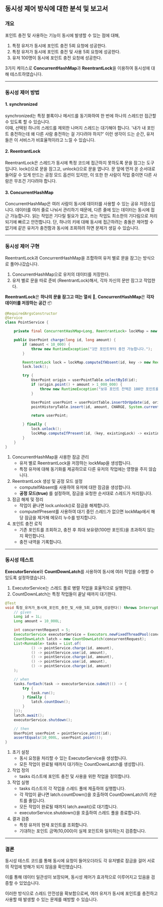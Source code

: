 ## 동시성 제어 방식에 대한 분석 및 보고서
### 개요

포인트 충전 및 사용하는 기능이 동시에 발생할 수 있는 점에 대해,

1. 특정 유저가 동시에 포인트 충전 5회 요청에 성공한다.
2. 특정 유저가 동시에 포인트 충전 및 사용 5회 요청에 성공한다.
3. 유저 100명이 동시에 포인트 충전 요청에 성공한다.

3가지 케이스로 **ConcurrentHashMap**과 **ReentrantLock**을 이용하여 동시성에 대해 테스트하였습니다.

---

### 동시성 제어 방법

#### **1. synchronized**
synchronized는 특정 블록이나 메서드를 동기화하여 한 번에 하나의 스레드만 접근할 수 있도록 할 수 있습니다.  
이때, 선택된 하나의 스레드를 제외한 나머지 스레드는 대기해야 합니다.
'내가 내 포인트 충전하는데 왜 다른 사람 충전하는 걸 기다려야 하지?' 이런 생각이 드는 순간, 유저들은 이 서비스가 비효율적이라고 느낄 수 있습니다.

#### **2. ReentrantLock**
ReentrantLock은 스레드가 동시에 특정 코드에 접근하지 못하도록 문을 잠그는 도구입니다.
lock()으로 문을 잠그고, unlock()으로 문을 엽니다.
문 앞에 먼저 온 순서대로 들어갈 수 있게 만드는 공정 모드 옵션이 있지만, 이 또한 한 사람이 작업 중이면 다른 사람은 무조건 기다려야 합니다.

#### **3. ConcurrentHashMap**
ConcurrentHashMap은 여러 사람이 동시에 데이터를 사용할 수 있는 공유 저장소입니다.
데이터를 여러 줄로 나눠서 관리하기 때문에, 다른 줄에 있는 데이터는 동시에 접근 가능합니다.
읽는 작업은 기다릴 필요가 없고, 쓰는 작업도 최소한의 기다림으로 처리되기에 빠르고 안전합니다.
단, 하나의 키에 대해 동시에 접근하려는 충돌은 제어할 수 없기에 같은 유저가 충전함과 동시에 조회하려 하면 문제가 생길 수 있습니다.

---

### 동시성 제어 구현

ReentrantLock과 ConcurrentHashMap을 조합하여 유저 별로 문을 잠그는 방식으로 풀어나갔습니다.
1. ConcurrentHashMap으로 유저의 데이터를 저장한다.
2. 유저 별로 문을 따로 준비 (ReentrantLock)해서, 각자 자신의 문만 잠그고 작업한다.

**ReentrantLock**은 **하나의 문을 잠그고 여는 열쇠** 🔑, **ConcurrentHashMap**은 **각자 데이터를 저장하는 공간** 📦

```java
@RequiredArgsConstructor
@Service
class PointService {

	private final ConcurrentHashMap<Long, ReentrantLock> lockMap = new ConcurrentHashMap<>();

	public UserPoint charge(long id, long amount) {
        if (amount < 10_000) {
            throw new RuntimeException("1만 포인트부터 충전 가능합니다.");
        }

        ReentrantLock lock = lockMap.computeIfAbsent(id, key -> new ReentrantLock(true));
        lock.lock();

        try {
            UserPoint origin = userPointTable.selectById(id);
            if (origin.point() + amount > 1_000_000) {
                throw new RuntimeException("보유 포인트 잔액은 100만 포인트를 초과할 수 없습니다.");
            }

            UserPoint userPoint = userPointTable.insertOrUpdate(id, origin.point() + amount);
            pointHistoryTable.insert(id, amount, CHARGE, System.currentTimeMillis());

            return userPoint;

        } finally {
            lock.unlock();
            lockMap.computeIfPresent(id, (key, existingLock) -> existingLock.hasQueuedThreads() ? existingLock : null);
        }
    }
}
```

1. ConcurrentHashMap을 사용한 잠금 관리
   - 유저 별로 ReentrantLock을 저장하는 lockMap을 생성합니다.
   - 특정 유저에 대해 동기화를 제공하므로 다른 유저의 작업에는 영향을 주지 않습니다.
2. ReentrantLock 생성 및 공정 모드 설정
   - computeIfAbsent를 사용하여 유저에 대한 잠금을 생성합니다.
   - **공정 모드(true)** 를 설정하여, 잠금을 요청한 순서대로 스레드가 처리됩니다.
3. 잠금 해제 및 정리
   - 작업이 끝나면 lock.unlock()로 잠금을 해제합니다.
   - computeIfPresent를 사용하여 대기 중인 스레드가 없으면 lockMap에서 해당 잠금을 제거해 메모리 누수를 방지합니다.
4. 포인트 충전 로직
   - 기존 포인트를 조회하고, 충전 후 최대 보유량(100만 포인트)을 초과하지 않는지 확인합니다.
   - 충전 내역을 기록합니다.

---

### 동시성 테스트

**ExecutorService**와 **CountDownLatch**를 사용하여 동시에 여러 작업을 수행할 수 있도록 설정하였습니다.

1. ExecutorService는 스레드 풀로 병렬 작업을 효율적으로 실행한다.
2. CountDownLatch는 특정 작업들이 끝날 때까지 대기한다.

```java
@Test
void 특정_유저가_동시에_포인트_충전_및_사용_5회_요청에_성공한다() throws InterruptedException {
    // given
    Long id = 1L;
    Long amount = 10_000L;

    int concurrentRequest = 5;
    ExecutorService executorService = Executors.newFixedThreadPool(concurrentRequest);
    CountDownLatch latch = new CountDownLatch(concurrentRequest);
    List<Runnable> tasks = List.of(
            () -> pointService.charge(id, amount),
            () -> pointService.use(id, amount),
            () -> pointService.charge(id, amount),
            () -> pointService.use(id, amount),
            () -> pointService.charge(id, amount)
    );

    // when
    tasks.forEach(task -> executorService.submit(() -> {
        try {
            task.run();
        } finally {
            latch.countDown();
        }
    }));
    latch.await();
    executorService.shutdown();

    // then
    UserPoint userPoint = pointService.point(id);
    assertEquals(10_000L, userPoint.point());
}
```

1. 초기 설정
    - 동시 요청을 처리할 수 있는 ExecutorService을 생성합니다.
    - 모든 작업이 완료될 때까지 대기하는 CountDownLatch를 생성합니다.
2. 작업 정의
    - tasks 리스트에 포인트 충전 및 사용을 위한 작업을 정의합니다.
3. 작업 실행
    - tasks 리스트의 각 작업을 스레드 풀에 제출하여 실행합니다.
    - 각 작업이 끝나면 latch.countDown()을 호출하여 CountDownLatch의 카운트를 줄입니다.
    - 모든 작업이 완료될 때까지 latch.await()로 대기합니다.
    - executorService.shutdown()을 호출하여 스레드 풀을 종료합니다.
4. 결과 검증
    - 특정 유저의 현재 포인트를 조회합니다.
    - 기대하는 포인트 금액(10,000)이 실제 포인트와 일치하는지 검증합니다.

---

### 결론

동시성 테스트 코드를 통해 동시에 요청이 들어오더라도 각 유저별로 잠금을 걸어 서로의 작업에 방해가 되지 않음을 확인했습니다.

이를 통해 데이터 일관성이 보장되며, 동시성 제어가 효과적으로 이루어지고 있음을 검증할 수 있었습니다.

이러한 방식으로 스레드 안전성을 확보함으로써, 여러 유저가 동시에 포인트를 충전하고 사용할 때 발생할 수 있는 문제를 예방할 수 있습니다.